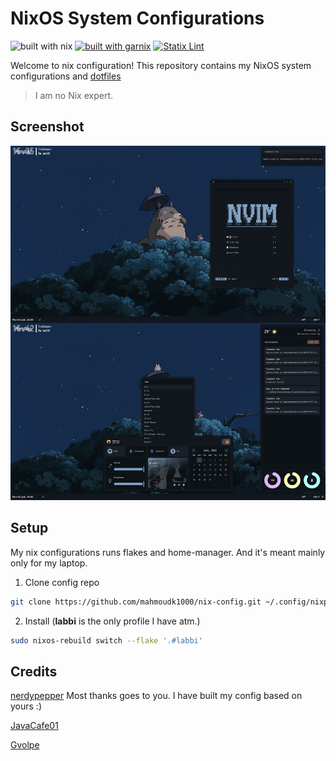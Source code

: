 # NixOS System Configurations

![built with nix](https://img.shields.io/static/v1?logo=nixos&logoColor=white&label=&message=Built%20With%20Nix&color=5277C3)
[![built with garnix](https://img.shields.io/endpoint?url=https%3A%2F%2Fgarnix.io%2Fapi%2Fbadges%2Fmahmoudk1000%2Fnix-config%3Fbranch%3Dmain)](https://garnix.io)
[![Statix Lint](https://github.com/mahmoudk1000/nix-config/actions/workflows/lint.yml/badge.svg)](https://github.com/mahmoudk1000/nix-config/actions/workflows/lint.yml)

Welcome to nix configuration! This repository contains my NixOS system configurations and [dotfiles](https://github.com/mahmoudk1000/dotfiles)
> I am no Nix expert.

## Screenshot

![awesomewm desktop screenshot](https://github.com/mahmoudk1000/nix-config/blob/main/assets/awesomewm.png)

## Setup

My nix configurations runs flakes and home-manager. And it's meant mainly only for my laptop.

1. Clone config repo

```bash
git clone https://github.com/mahmoudk1000/nix-config.git ~/.config/nixpkgs
```

2. Install (**labbi** is the only profile I have atm.)

```bash
sudo nixos-rebuild switch --flake '.#labbi'
```

## Credits

[nerdypepper](https://git.peppe.rs/config/nixos/about/) Most thanks goes to you. I have built my config based on yours :)

[JavaCafe01](https://github.com/JavaCafe01/frostedflakes)

[Gvolpe](https://github.com/gvolpe/nix-config/)

